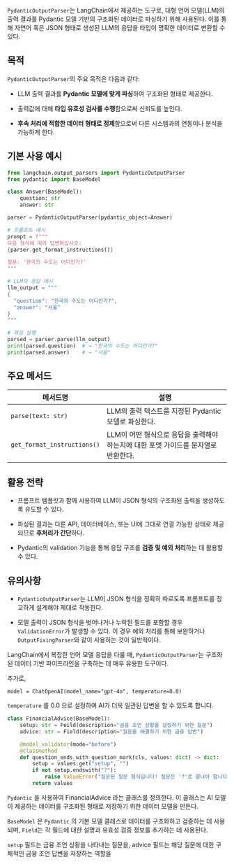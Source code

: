 `PydanticOutputParser`는 LangChain에서 제공하는 도구로, 대형 언어 모델(LLM)의 출력 결과를 Pydantic 모델 기반의 구조화된 데이터로 파싱하기 위해 사용된다. 이를 통해 자연어 혹은 JSON 형태로 생성된 LLM의 응답을 타입이 명확한 데이터로 변환할 수 있다.


## 목적

`PydanticOutputParser`의 주요 목적은 다음과 같다:

- LLM 출력 결과를 **Pydantic 모델에 맞게 파싱**하여 구조화된 형태로 제공한다.
    
- 출력값에 대해 **타입 유효성 검사를 수행**함으로써 신뢰도를 높인다.
    
- **후속 처리에 적합한 데이터 형태로 정제**함으로써 다른 시스템과의 연동이나 분석을 가능하게 한다. 


## 기본 사용 예시

```python
from langchain.output_parsers import PydanticOutputParser
from pydantic import BaseModel

class Answer(BaseModel):
    question: str
    answer: str

parser = PydanticOutputParser(pydantic_object=Answer)

# 프롬프트 예시
prompt = f"""
다음 형식에 따라 답변하십시오:
{parser.get_format_instructions()}

질문: '한국의 수도는 어디인가?'
"""

# LLM의 응답 예시
llm_output = """
{
  "question": "한국의 수도는 어디인가?",
  "answer": "서울"
}
"""

# 파싱 실행
parsed = parser.parse(llm_output)
print(parsed.question)  # → "한국의 수도는 어디인가?"
print(parsed.answer)    # → "서울"
```


## 주요 메서드

|메서드명|설명|
|---|---|
|`parse(text: str)`|LLM의 출력 텍스트를 지정된 Pydantic 모델로 파싱한다.|
|`get_format_instructions()`|LLM이 어떤 형식으로 응답을 출력해야 하는지에 대한 포맷 가이드를 문자열로 반환한다.|


## 활용 전략

- 프롬프트 템플릿과 함께 사용하여 LLM이 JSON 형식의 구조화된 출력을 생성하도록 유도할 수 있다.
    
- 파싱된 결과는 다른 API, 데이터베이스, 또는 UI에 그대로 연결 가능한 상태로 제공되므로 **후처리가 간단**하다.
    
- Pydantic의 validation 기능을 통해 응답 구조를 **검증 및 예외 처리**하는 데 활용할 수 있다.

## 유의사항

- `PydanticOutputParser`는 LLM이 JSON 형식을 정확히 따르도록 프롬프트를 정교하게 설계해야 제대로 작동한다.
    
- 모델 출력이 JSON 형식을 벗어나거나 누락된 필드를 포함할 경우 `ValidationError`가 발생할 수 있다. 이 경우 예외 처리를 통해 보완하거나 `OutputFixingParser`와 같이 사용하는 것이 일반적이다.

LangChain에서 복잡한 언어 모델 응답을 다룰 때, `PydanticOutputParser`는 구조화된 데이터 기반 파이프라인을 구축하는 데 매우 유용한 도구이다.


추가로,

```
model = ChatOpenAI(model_name="gpt-4o", temperature=0.0)
```

`temperature` 를 0.0 으로 설정하여 AI가 더욱 일관된 답변을 할 수 있도록 합니다.

```python
class FinancialAdvice(BaseModel):
	setup: str = Feild(description="금융 조언 상황을 설정하기 위한 질문")
	advice: str = Field(description="질문을 해결하기 위한 금융 답변")

	@model_validator(mode="before")
	@classmethod
	def question_ends_with_question_mark(cls, values: dict) -> dict:
		setup = values.get("setup", "")
		if not setup.endswith("?"):
			raise ValueError("질문된 질문 형식입니다! 질문은 '?'로 끝나야 합니다.")
		return values
```

`Pydantic` 을 사용하여 FinancialAdvice 라는 클래스를 정의한다. 이 클래스는 AI 모델이 제공하는 데이터를 구조화된 형태로 저장하기 위한 데이터 모델을 만든다.

`BaseModel` 은 `Pydantic` 의 기본 모델 클래스로 데이터를 구조화하고 검증하는 데 사용되며, `Field`는 각 필드에 대한 설명과 유효성 검증 정보를 추가하는 데 사용된다.

`setup` 필드는 금융 조언 상황을 나타내는 질문을, advice 필드는 해당 질문에 대한 구체적인 금융 조언 답변을 저장하는 역할을 
